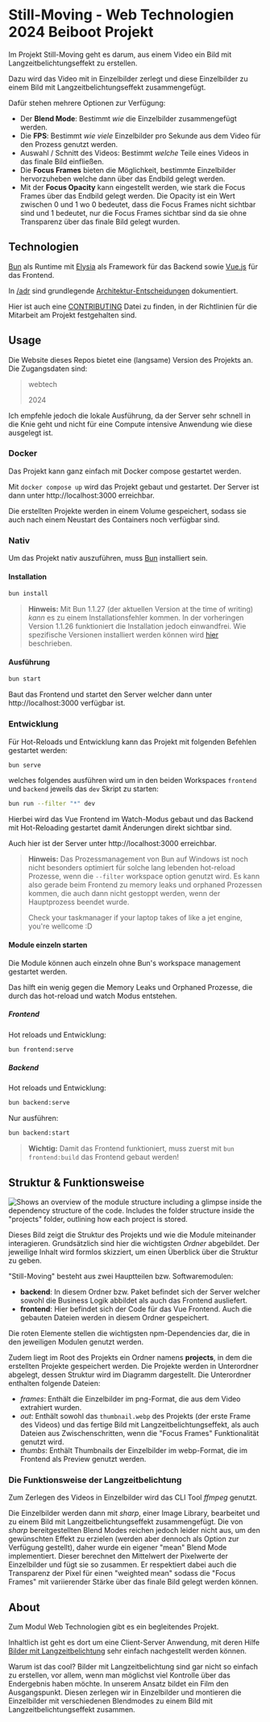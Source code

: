 # Still-Moving - Web Technologien 2024 Beiboot Projekt
Im Projekt Still-Moving geht es darum, aus einem Video ein Bild mit Langzeitbelichtungseffekt zu erstellen.

Dazu wird das Video mit in Einzelbilder zerlegt und diese Einzelbilder zu einem Bild mit Langzeitbelichtungseffekt zusammengefügt.

Dafür stehen mehrere Optionen zur Verfügung:
- Der **Blend Mode**: Bestimmt _wie_ die Einzelbilder zusammengefügt werden.
- Die **FPS**: Bestimmt _wie viele_ Einzelbilder pro Sekunde aus dem Video für den Prozess genutzt werden.
- Auswahl / Schnitt des Videos: Bestimmt _welche_ Teile eines Videos in das finale Bild einfließen.
- Die **Focus Frames** bieten die Möglichkeit, bestimmte Einzelbilder hervorzuheben welche dann über das Endbild gelegt werden.
- Mit der **Focus Opacity** kann eingestellt werden, wie stark die Focus Frames über das Endbild gelegt werden. Die Opacity ist ein Wert zwischen 0 und 1 wo 0 bedeutet, dass die Focus Frames nicht sichtbar sind und 1 bedeutet, nur die Focus Frames sichtbar sind da sie ohne Transparenz über das finale Bild gelegt wurden.

## Technologien
[Bun](https://bun.sh/) als Runtime mit [Elysia](https://elysiajs.com/) als Framework für das Backend sowie [Vue.js](https://vuejs.org/) für das Frontend.

In [/adr](docs/adr) sind grundlegende [Architektur-Entscheidungen](https://adr.github.io) dokumentiert.

Hier ist auch eine [CONTRIBUTING](docs/CONTRIBUTING) Datei zu finden, in der Richtlinien für die Mitarbeit am Projekt festgehalten sind.

## Usage
Die Website dieses Repos bietet eine (langsame) Version des Projekts an. Die Zugangsdaten sind:
> webtech
>
> 2024

Ich empfehle jedoch die lokale Ausführung, da der Server sehr schnell in die Knie geht und nicht für eine Compute intensive Anwendung wie diese ausgelegt ist.

### Docker
Das Projekt kann ganz einfach mit Docker compose gestartet werden.

Mit `docker compose up` wird das Projekt gebaut und gestartet. Der Server ist dann unter http://localhost:3000 erreichbar.

Die erstellten Projekte werden in einem Volume gespeichert, sodass sie auch nach einem Neustart des Containers noch verfügbar sind.

### Nativ
Um das Projekt nativ auszuführen, muss [Bun](https://bun.sh/) installiert sein.

#### Installation
```bash
bun install
```

> **Hinweis:** Mit Bun 1.1.27 (der aktuellen Version at the time of writing) _kann_ es zu einem Installationsfehler kommen.
> In der vorheringen Version 1.1.26 funktioniert die Installation jedoch einwandfrei.
> Wie spezifische Versionen installiert werden können wird [hier](https://bun.sh/docs/installation#installing-older-versions-of-bun) beschrieben.


#### Ausführung
```bash
bun start
```
Baut das Frontend und startet den Server welcher dann unter http://localhost:3000 verfügbar ist.

### Entwicklung
Für Hot-Reloads und Entwicklung kann das Projekt mit folgenden Befehlen gestartet werden:
```bash
bun serve
```
welches folgendes ausführen wird um in den beiden Workspaces `frontend` und `backend` jeweils das `dev` Skript zu starten:
```bash
bun run --filter "*" dev
```

Hierbei wird das Vue Frontend im Watch-Modus gebaut und das Backend mit Hot-Reloading gestartet damit Änderungen direkt sichtbar sind.

Auch hier ist der Server unter http://localhost:3000 erreichbar.

> **Hinweis:** Das Prozessmanagement von Bun auf Windows ist noch nicht besonders optimiert für solche lang lebenden hot-reload Prozesse, wenn die ``--filter`` workspace option genutzt wird.
> Es kann also gerade beim Frontend zu memory leaks und orphaned Prozessen kommen, die auch dann nicht gestoppt werden, wenn der Hauptprozess beendet wurde.
>
> Check your taskmanager if your laptop takes of like a jet engine, you're wellcome :D

#### Module einzeln starten
Die Module können auch einzeln ohne Bun's workspace management gestartet werden.

Das hilft ein wenig gegen die Memory Leaks und Orphaned Prozesse, die durch das hot-reload und watch Modus entstehen.

##### Frontend
Hot reloads und Entwicklung:
```bash
bun frontend:serve
```

##### Backend
Hot reloads und Entwicklung:
```bash
bun backend:serve
```

Nur ausführen:
```bash
bun backend:start
```

> **Wichtig:** Damit das Frontend funktioniert, muss zuerst mit `bun frontend:build` das Frontend gebaut werden!


## Struktur & Funktionsweise
![Shows an overview of the module structure including a glimpse inside the dependency structure of the code.
Includes the folder structure inside the "projects" folder, outlining how each project is stored.](docs/structure.png "Diagram of the structure")

Dieses Bild zeigt die Struktur des Projekts und wie die Module miteinander interagieren.
Grundsätzlich sind hier die wichtigsten _Ordner_ abgebildet.
Der jeweilige Inhalt wird formlos skizziert, um einen Überblick über die Struktur zu geben.

"Still-Moving" besteht aus zwei Hauptteilen bzw. Softwaremodulen:
- **backend**: In diesem Ordner bzw. Paket befindet sich der Server welcher sowohl die Business Logik abbildet als auch das Frontend ausliefert.
- **frontend**: Hier befindet sich der Code für das Vue Frontend. Auch die gebauten Dateien werden in diesem Ordner gespeichert.

Die roten Elemente stellen die wichtigsten npm-Dependencies dar, die in den jeweiligen Modulen genutzt werden.

Zudem liegt im Root des Projekts ein Ordner namens **projects**, in dem die erstellten Projekte gespeichert werden.
Die Projekte werden in Unterordner abgelegt, dessen Struktur wird im Diagramm dargestellt.
Die Unterordner enthalten folgende Dateien:
- *frames*: Enthält die Einzelbilder im png-Format, die aus dem Video extrahiert wurden.
- *out*: Enthält sowohl das `thumbnail.webp` des Projekts (der erste Frame des Videos) und das fertige Bild mit Langzeitbelichtungseffekt, als auch Dateien aus Zwischenschritten, wenn die "Focus Frames" Funktionalität genutzt wird.
- *thumbs*: Enthält Thumbnails der Einzelbilder im webp-Format, die im Frontend als Preview genutzt werden.

### Die Funktionsweise der Langzeitbelichtung
Zum Zerlegen des Videos in Einzelbilder wird das CLI Tool *ffmpeg* genutzt.

Die Einzelbilder werden dann mit *sharp*, einer Image Library, bearbeitet und zu einem Bild mit Langzeitbelichtungseffekt zusammengefügt.
Die von *sharp* bereitgestellten Blend Modes reichen jedoch leider nicht aus, um den gewünschten Effekt zu erzielen (werden aber dennoch als Option zur Verfügung gestellt), daher wurde ein eigener "mean" Blend Mode implementiert.
Dieser berechnet den Mittelwert der Pixelwerte der Einzelbilder und fügt sie so zusammen.
Er respektiert dabei auch die Transparenz der Pixel für einen "weighted mean" sodass die "Focus Frames" mit variierender Stärke über das finale Bild gelegt werden können.

## About
Zum Modul Web Technologien gibt es ein begleitendes Projekt.

Inhaltlich ist geht es dort um eine Client-Server Anwendung, mit deren Hilfe [Bilder mit Langzeitbelichtung](https://de.wikipedia.org/wiki/Langzeitbelichtung) sehr einfach nachgestellt werden können.

Warum ist das cool? Bilder mit Langzeitbelichtung sind gar nicht so einfach zu erstellen, vor allem, wenn man möglichst viel Kontrolle über das Endergebnis haben möchte.
In unserem Ansatz bildet ein Film den Ausgangspunkt.
Diesen zerlegen wir in Einzelbilder und montieren die Einzelbilder mit verschiedenen Blendmodes zu einem Bild mit Langzeitbelichtungseffekt zusammen.
